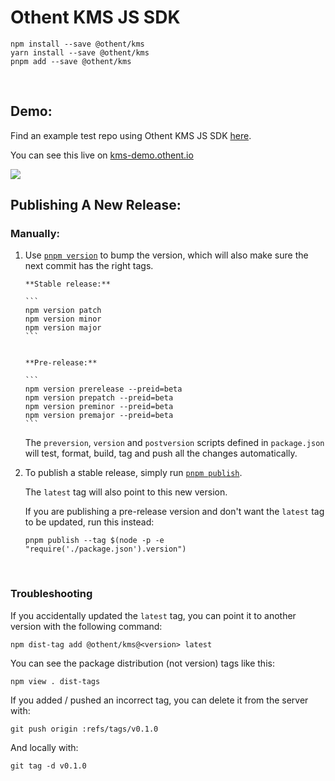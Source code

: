 # Othent KMS JS SDK

    npm install --save @othent/kms
    yarn install --save @othent/kms
    pnpm add --save @othent/kms

<br />

## Demo:

Find an example test repo using Othent KMS JS SDK [here](https://github.com/Othent/KMS-test-repo).

You can see this live on [kms-demo.othent.io](https://kms-demo.othent.io)

<img src="https://kms-demo.othent.io/othent-kms-demo-screenshot.png" />

<br />

## Publishing A New Release:

### Manually:

1.  Use [`pnpm version`](https://docs.npmjs.com/cli/v7/commands/npm-version) to bump the version, which will also make sure
    the next commit has the right tags.

        **Stable release:**

        ```
        npm version patch
        npm version minor
        npm version major
        ```


        **Pre-release:**

        ```
        npm version prerelease --preid=beta
        npm version prepatch --preid=beta
        npm version preminor --preid=beta
        npm version premajor --preid=beta
        ```

    The `preversion`, `version` and `postversion` scripts defined in `package.json` will test, format, build, tag and push all the changes automatically.

2.  To publish a stable release, simply run [`pnpm publish`](https://docs.npmjs.com/cli/v8/commands/npm-publish).

    The `latest` tag will also point to this new version.

    If you are publishing a pre-release version and don't want the `latest` tag to be updated, run this instead:

        pnpm publish --tag $(node -p -e "require('./package.json').version")

<br />

### Troubleshooting

If you accidentally updated the `latest` tag, you can point it to another version with the following command:

    npm dist-tag add @othent/kms@<version> latest

You can see the package distribution (not version) tags like this:

    npm view . dist-tags

If you added / pushed an incorrect tag, you can delete it from the server with:

    git push origin :refs/tags/v0.1.0

And locally with:

    git tag -d v0.1.0
